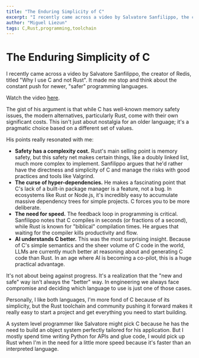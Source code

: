 ```yaml
---
title: "The Enduring Simplicity of C"
excerpt: "I recently came across a video by Salvatore Sanfilippo, the creator of Redis, titled "Why I use C and not Rust". It made me stop and think about the constant push for newer, "safer" programming languages."
author: "Miguel Liezun"
tags: C,Rust,programming,toolchain
---
```



# The Enduring Simplicity of C

I recently came across a video by Salvatore Sanfilippo, the creator of Redis, titled "Why I use C and not Rust". It made me stop and think about the constant push for newer, "safer" programming languages.

Watch the video [here](https://www.youtube.com/watch?v=5SLsH755XAA).

The gist of his argument is that while C has well-known memory safety issues, the modern alternatives, particularly Rust, come with their own significant costs. This isn't just about nostalgia for an older language; it's a pragmatic choice based on a different set of values.

His points really resonated with me:

- **Safety has a complexity cost.** Rust's main selling point is memory safety, but this safety net makes certain things, like a doubly linked list, much more complex to implement. Sanfilippo argues that he'd rather have the directness and simplicity of C and manage the risks with good practices and tools like Valgrind.
- **The curse of hyper-dependencies.** He makes a fascinating point that C's lack of a built-in package manager is a feature, not a bug. In ecosystems like Rust or Node.js, it's incredibly easy to accumulate massive dependency trees for simple projects. C forces you to be more deliberate.
- **The need for speed.** The feedback loop in programming is critical. Sanfilippo notes that C compiles in seconds (or fractions of a second), while Rust is known for "biblical" compilation times. He argues that waiting for the compiler kills productivity and flow.
- **AI understands C better.** This was the most surprising insight. Because of C's simple semantics and the sheer volume of C code in the world, LLMs are currently much better at reasoning about and generating C code than Rust. In an age where AI is becoming a co-pilot, this is a huge practical advantage.

It's not about being against progress. It's a realization that the "new and safe" way isn't always the "better" way. In engineering we always face compromise and deciding which language to use is just one of those cases.

Personally, I like both languages, I'm more fond of C because of its simplicity, but the Rust toolchain and community pushing it forward makes it really easy to start a project and get everything you need to start building.

A system level programmer like Salvatore might pick C because he has the need to build an object system perfectly tailored for his application. But I mostly spend time writing Python for APIs and glue code, I would pick up Rust when I'm in the need for a little more speed because it's faster than an interpreted language.
